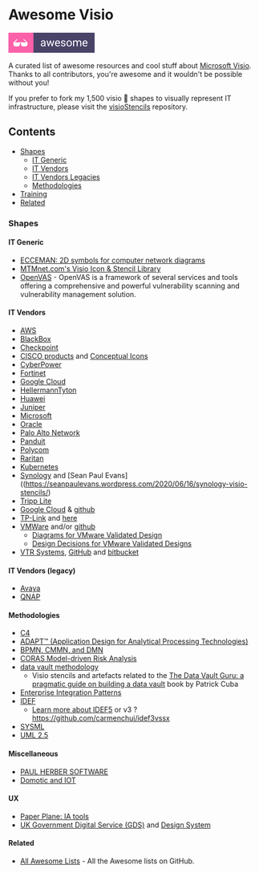 # Awesome Visio

![alt text](https://github.com/bhdicaire/awesome-visio/raw/main/media/badge-flat2.svg "Awesome Visio")

A curated list of awesome resources and cool stuff about [Microsoft Visio](https://www.microsoft.com/en-ca/microsoft-365/visio). Thanks to all contributors, you're awesome and it wouldn't be possible without you!

If you prefer to fork my 1,500 visio 🎨 shapes to visually represent IT infrastructure, please visit the [visioStencils](https://github.com/bhdicaire/visioStencils) repository.

## Contents

- [Shapes](#shapes)
  - [IT Generic](#itgeneric)
  - [IT Vendors](#itvendors)
  - [IT Vendors Legacies](#itvendorslegacies)
  - [Methodologies](#methodologies)
- [Training](#training)
- [Related](#related)

### Shapes

#### IT Generic

- [ECCEMAN: 2D symbols for computer network diagrams](https://github.com/ecceman/affinity)
- [MTMnet.com's Visio Icon & Stencil Library](https://mtmnet.com/visio_icons.htm)
- [OpenVAS](http://www.openvas.org/) - OpenVAS is a framework of several services and tools offering a comprehensive and powerful vulnerability scanning and vulnerability management solution.

#### IT Vendors

- [AWS](https://aws.amazon.com/architecture/icons/)
- [BlackBox](https://www.black-box.de/en-de/page/20730/Resources/Technical-Resources/visio-stencils)
- [Checkpoint](https://supportcenter.checkpoint.com/supportcenter/portal?eventSubmit_doGoviewsolutiondetails=&solutionid=sk101866)
- [CISCO products](https://www.cisco.com/c/en/us/products/visio-stencil-listing.html) and [Conceptual Icons](https://www.cisco.com/c/en/us/about/brand-center/network-topology-icons.html)
- [CyberPower](https://www.cyberpowersystems.com/resource_type/visio-stencil/)
- [Fortinet](https://www.fortinet.com/resources/icon-library)
- [Google Cloud](https://cloud.google.com/icons)
- [HellermannTyton](https://www.htdata.co.uk/downloads/visio-stencils)
- [Huawei](https://support.huawei.com/enterprise/en/info-finder/)
- [Juniper](https://www.juniper.net/us/en/products-services/icons-stencils/)
- [Microsoft](https://docs.microsoft.com/en-ca/azure/architecture/icons/)
- [Oracle](https://docs.oracle.com/en-us/iaas/Content/General/Reference/graphicsfordiagrams.htm)
- [Palo Alto Network](https://knowledgebase.paloaltonetworks.com/KCSArticleDetail?id=kA10g000000CmAJCA0)
- [Panduit](https://www.panduit.com/en/support/tools1/visio.html)
- [Polycom](https://www.poly.com/ca/en/resources/visio-templates)
- [Raritan](https://www.raritan.com/resources/visio-stencils/P20)
- [Kubernetes](https://github.com/kubernetes/community/tree/master/icons)
- [Synology](https://www.synology.com/en-global/support/download/DS120j#docs) and [Sean Paul Evans]((https://seanpaulevans.wordpress.com/2020/06/16/synology-visio-stencils/)
- [Tripp Lite](https://www.tripplite.com/support/visio-stencils)
- [Google Cloud](https://cloud.google.com/icons/) & [github](https://github.com/bcerniglia/omnigraffle-stencils/tree/main/GoogleCloud)
- [TP-Link](https://www.tp-link.com/ca/support/faq/1520/) and [here](https://www.tp-link.com/local/support/download/)
- [VMWare](https://vmware.com/go/stencils) and/or [github](https://github.com/rainpole/vmware-stencils)
  - [Diagrams for VMware Validated Design](https://github.com/rainpole/vvd-diagrams)
  - [Design Decisions for VMware Validated Designs](https://github.com/rainpole/vvd-design-decisions)
- [VTR Systems](https://www.vrt.com.au/downloads/vrt-network-equipment), [GitHub](https://github.com/pafnow/vrt-stencil-for-visio) and [bitbucket](https://bitbucket.org/vrtsystems/odf-extension-vrt-network-equipment/src/master/)

#### IT Vendors (legacy)

- [Avaya](https://support.avaya.com/helpcenter/getGenericDetails?detailId=C20097681410857094)
- [QNAP](https://marketing.qnap.com/resource/qnap-visio-stencils/)

#### Methodologies

- [C4](https://github.com/pihalve/c4model-visio-stencil)
- [ADAPT™ (Application Design for Analytical Processing Technologies)](http://www.symcorp.com/tech_expertise_design.html)
- [BPMN, CMMN, and DMN](https://www.trisotech.com/trisotech-free-visio-templates-bpmn-cmmn-dmn/)
- [CORAS Model-driven Risk Analysis](http://coras.sourceforge.net)
- [data vault methodology](https://github.com/PatrickCuba/thedatamustflow)
  - Visio stencils and artefacts related to the [The Data Vault Guru: a pragmatic guide on building a data vault](https://www.amazon.com/dp/B08KSSKFMZ) book by Patrick Cuba
- [Enterprise Integration Patterns](https://www.enterpriseintegrationpatterns.com/downloads.html)
- [IDEF](https://github.com/RobStand/IDEF5)
  -  [Learn more about IDEF5](http://www.idef.com/idef5-ontology-description-capture-method/) or v3 ? https://github.com/carmenchui/idef3vssx
- [SYSML](http://www.softwarestencils.com/sysml/index.html)
- [UML 2.5](http://www.softwarestencils.com/uml/index.html)


#### Miscellaneous

- [PAUL HERBER SOFTWARE](https://www.paulherber.co.uk/free-visio-shapes/)
 - [Domotic and IOT](https://github.com/rrobinet/Visio-Stencils)

#### UX

- [Paper Plane: IA tools](http://www.paperplane.net/omnigraffle/)
- [UK Government Digital Service (GDS)](https://github.com/Cloud-Awesome/gds-wireframe-stencils) and [Design System](https://design-system.service.gov.uk/)

#### Related

- [All Awesome Lists](https://github.com/topics/awesome) - All the Awesome lists on GitHub.
